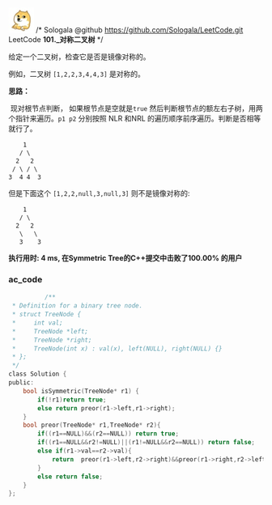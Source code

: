![](https://github.com/Sologala/SomeThings/blob/master/face.jpg?raw=true)
/*
    Sologala   @github    https://github.com/Sologala/LeetCode.git
    LeetCode   **101._对称二叉树**
*/

给定一个二叉树，检查它是否是镜像对称的。

例如，二叉树 `[1,2,2,3,4,4,3]` 是对称的。

**思路：**

​    现对根节点判断， 如果根节点是空就是`true` 然后判断根节点的额左右子树，用两个指针来遍历。`p1 p2`  分别按照 NLR 和NRL 的遍历顺序前序遍历。判断是否相等就行了。

```
    1
   / \
  2   2
 / \ / \
3  4 4  3
```

但是下面这个 `[1,2,2,null,3,null,3]` 则不是镜像对称的:

```
    1
   / \
  2   2
   \   \
   3    3
```

**执行用时: 4 ms, 在Symmetric Tree的C++提交中击败了100.00% 的用户** 

### **ac_code**

```c
          /**
 * Definition for a binary tree node.
 * struct TreeNode {
 *     int val;
 *     TreeNode *left;
 *     TreeNode *right;
 *     TreeNode(int x) : val(x), left(NULL), right(NULL) {}
 * };
 */
class Solution {
public:
    bool isSymmetric(TreeNode* r1) {
        if(!r1)return true;
        else return preor(r1->left,r1->right);
    }
    bool preor(TreeNode* r1,TreeNode* r2){
        if((r1==NULL)&&(r2==NULL)) return true;
        if((r1==NULL&&r2!=NULL)||(r1!=NULL&&r2==NULL)) return false;
        else if(r1->val==r2->val){
            return  preor(r1->left,r2->right)&&preor(r1->right,r2->left);
        }
        else return false;
    }
}; 
```

​           

